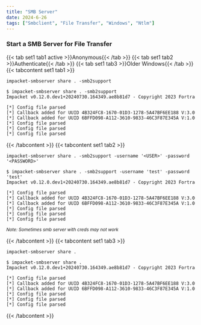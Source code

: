 ```yaml
---
title: "SMB Server"
date: 2024-6-26
tags: ["Smbclient", "File Transfer", "Windows", "Ntlm"]
---
```


### Start a SMB Server for File Transfer

{{< tab set1 tab1 active >}}Anonymous{{< /tab >}}
{{< tab set1 tab2 >}}Authenticate{{< /tab >}}
{{< tab set1 tab3 >}}Older Windows{{< /tab >}}
{{< tabcontent set1 tab1 >}}

```console
impacket-smbserver share . -smb2support
```

```console {class="sample-code"}
$ impacket-smbserver share . -smb2support
Impacket v0.12.0.dev1+20240730.164349.ae8b81d7 - Copyright 2023 Fortra

[*] Config file parsed
[*] Callback added for UUID 4B324FC8-1670-01D3-1278-5A47BF6EE188 V:3.0
[*] Callback added for UUID 6BFFD098-A112-3610-9833-46C3F87E345A V:1.0
[*] Config file parsed
[*] Config file parsed
[*] Config file parsed
```

{{< /tabcontent >}}
{{< tabcontent set1 tab2 >}}

```console
impacket-smbserver share . -smb2support -username '<USER>' -password '<PASSWORD>'
```

```console {class="sample-code"}
$ impacket-smbserver share . -smb2support -username 'test' -password 'test'
Impacket v0.12.0.dev1+20240730.164349.ae8b81d7 - Copyright 2023 Fortra

[*] Config file parsed
[*] Callback added for UUID 4B324FC8-1670-01D3-1278-5A47BF6EE188 V:3.0
[*] Callback added for UUID 6BFFD098-A112-3610-9833-46C3F87E345A V:1.0
[*] Config file parsed
[*] Config file parsed
[*] Config file parsed
```

<small>*Note: Sometimes smb server with creds may not work*</small>

{{< /tabcontent >}}
{{< tabcontent set1 tab3 >}}

```console
impacket-smbserver share .
```

```console {class="sample-code"}
$ impacket-smbserver share .                                               
Impacket v0.12.0.dev1+20240730.164349.ae8b81d7 - Copyright 2023 Fortra

[*] Config file parsed
[*] Callback added for UUID 4B324FC8-1670-01D3-1278-5A47BF6EE188 V:3.0
[*] Callback added for UUID 6BFFD098-A112-3610-9833-46C3F87E345A V:1.0
[*] Config file parsed
[*] Config file parsed
[*] Config file parsed
```

{{< /tabcontent >}}
